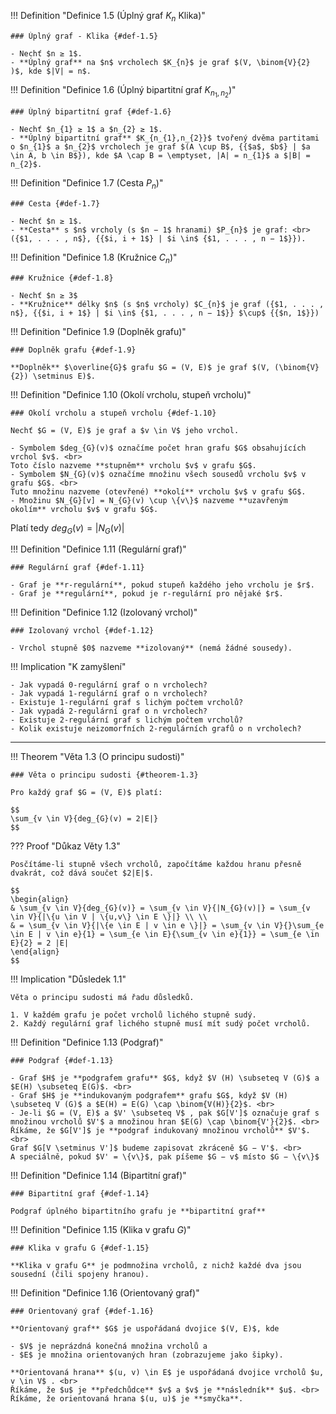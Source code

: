 <a id="def-1.5"></a>
!!! Definition "Definice 1.5 (Úplný graf $K_{n}$  Klika)"

    ### Úplný graf - Klika {#def-1.5}    

    - Nechť $n ≥ 1$.
    - **Úplný graf** na $n$ vrcholech $K_{n}$ je graf $(V, \binom{V}{2} )$, kde $|V| = n$.

<a id="def-1.6"></a>
!!! Definition "Definice 1.6 (Úplný bipartitní graf $K_{n_{1},n_{2}}$)"

    ### Úplný bipartitní graf {#def-1.6}

    - Nechť $n_{1} ≥ 1$ a $n_{2} ≥ 1$.
    - **Úplný bipartitní graf** $K_{n_{1},n_{2}}$ tvořený dvěma partitami o $n_{1}$ a $n_{2}$ vrcholech je graf $(A \cup B$, {{$a$, $b$} | $a \in A, b \in B$}), kde $A \cap B = \emptyset, |A| = n_{1}$ a $|B| = n_{2}$.

<a id="def-1.7"></a>
!!! Definition "Definice 1.7 (Cesta $P_{n}$)"

    ### Cesta {#def-1.7}
    
    - Nechť $n ≥ 1$.
    - **Cesta** s $n$ vrcholy (s $n − 1$ hranami) $P_{n}$ je graf: <br> ({$1, . . . , n$}, {{$i, i + 1$} | $i \in$ {$1, . . . , n − 1$}}).

<a id="def-1.8"></a>
!!! Definition "Definice 1.8 (Kružnice $C_{n}$)"

    ### Kružnice {#def-1.8}

    - Nechť $n ≥ 3$
    - **Kružnice** délky $n$ (s $n$ vrcholy) $C_{n}$ je graf ({$1, . . . , n$}, {{$i, i + 1$} | $i \in$ {$1, . . . , n − 1$}} $\cup$ {{$n, 1$}})

<a id="def-1.9"></a>
!!! Definition "Definice 1.9 (Doplněk grafu)"

    ### Doplněk grafu {#def-1.9}
    
    **Doplněk** $\overline{G}$ grafu $G = (V, E)$ je graf $(V, (\binom{V}{2}) \setminus E)$.

<a id="def-1.10"></a>
!!! Definition "Definice 1.10 (Okolí vrcholu, stupeň vrcholu)"

    ### Okolí vrcholu a stupeň vrcholu {#def-1.10}

    Nechť $G = (V, E)$ je graf a $v \in V$ jeho vrchol.

    - Symbolem $deg_{G}(v)$ označíme počet hran grafu $G$ obsahujících vrchol $v$. <br>
    Toto číslo nazveme **stupněm** vrcholu $v$ v grafu $G$.
    - Symbolem $N_{G}(v)$ označíme množinu všech sousedů vrcholu $v$ v grafu $G$. <br>
    Tuto množinu nazveme (otevřené) **okolí** vrcholu $v$ v grafu $G$.
    - Množinu $N_{G}[v] = N_{G}(v) \cup \{v\}$ nazveme **uzavřeným okolím** vrcholu $v$ v grafu $G$.

Platí tedy $deg_{G}(v) = |N_{G}(v)|$

<a id="def-1.11"></a>
!!! Definition "Definice 1.11 (Regulární graf)"

    ### Regulární graf {#def-1.11}

    - Graf je **r-regulární**, pokud stupeň každého jeho vrcholu je $r$.
    - Graf je **regulární**, pokud je r-regulární pro nějaké $r$.

<a id="def-1.12"></a>
!!! Definition "Definice 1.12 (Izolovaný vrchol)"

    ### Izolovaný vrchol {#def-1.12}

    - Vrchol stupně $0$ nazveme **izolovaný** (nemá žádné sousedy).

!!! Implication "K zamyšlení"

    - Jak vypadá 0-regulární graf o n vrcholech?
    - Jak vypadá 1-regulární graf o n vrcholech?
    - Existuje 1-regulární graf s lichým počtem vrcholů?
    - Jak vypadá 2-regulární graf o n vrcholech?
    - Existuje 2-regulární graf s lichým počtem vrcholů?
    - Kolik existuje neizomorfních 2-regulárních grafů o n vrcholech?

---


<a id="theorem-1.3"></a>
!!! Theorem "Věta 1.3 (O principu sudosti)"

    ### Věta o principu sudosti {#theorem-1.3}

    Pro každý graf $G = (V, E)$ platí:

    $$
    \sum_{v \in V}{deg_{G}(v) = 2|E|}
    $$

??? Proof "Důkaz Věty 1.3"

    Posčítáme-li stupně všech vrcholů, započítáme každou hranu přesně dvakrát, což dává součet $2|E|$.

    $$
    \begin{align}
    & \sum_{v \in V}{deg_{G}(v)} = \sum_{v \in V}{|N_{G}(v)|} = \sum_{v \in V}{|\{u \in V | \{u,v\} \in E \}|} \\ \\
    & = \sum_{v \in V}{|\{e \in E | v \in e \}|} = \sum_{v \in V}{}\sum_{e \in E | v \in e}{1} = \sum_{e \in E}{\sum_{v \in e}{1}} = \sum_{e \in E}{2} = 2 |E|
    \end{align}
    $$

!!! Implication "Důsledek 1.1"

    Věta o principu sudosti má řadu důsledků.
    
    1. V každém grafu je počet vrcholů lichého stupně sudý.
    2. Každý regulární graf lichého stupně musí mít sudý počet vrcholů.

<a id="def-1.13"></a>
!!! Definition "Definice 1.13 (Podgraf)"

    ### Podgraf {#def-1.13}

    - Graf $H$ je **podgrafem grafu** $G$, když $V (H) \subseteq V (G)$ a $E(H) \subseteq E(G)$. <br>
    - Graf $H$ je **indukovaným podgrafem** grafu $G$, když $V (H) \subseteq V (G)$ a $E(H) = E(G) \cap \binom{V(H)}{2}$. <br>
    - Je-li $G = (V, E)$ a $V' \subseteq V$ , pak $G[V']$ označuje graf s množinou vrcholů $V'$ a množinou hran $E(G) \cap \binom{V'}{2}$. <br>
    Říkáme, že $G[V']$ je **podgraf indukovaný množinou vrcholů** $V'$. <br>
    Graf $G[V \setminus V']$ budeme zapisovat zkráceně $G − V'$. <br>
    A speciálně, pokud $V' = \{v\}$, pak píšeme $G − v$ místo $G − \{v\}$

<a id="def-1.14"></a>
!!! Definition "Definice 1.14 (Bipartitní graf)"

    ### Bipartitní graf {#def-1.14}

    Podgraf úplného bipartitního grafu je **bipartitní graf**

<a id="def-1.15"></a>
!!! Definition "Definice 1.15 (Klika v grafu $G$)"

    ### Klika v grafu G {#def-1.15} 
    
    **Klika v grafu G** je podmnožina vrcholů, z nichž každé dva jsou sousední (čili spojeny hranou).

<a id="def-1.16"></a>
!!! Definition "Definice 1.16 (Orientovaný graf)"

    ### Orientovaný graf {#def-1.16}

    **Orientovaný graf** $G$ je uspořádaná dvojice $(V, E)$, kde
        
    - $V$ je neprázdná konečná množina vrcholů a
    - $E$ je množina orientovaných hran (zobrazujeme jako šipky).
    
    **Orientovaná hrana** $(u, v) \in E$ je uspořádaná dvojice vrcholů $u, v \in V$ . <br>
    Říkáme, že $u$ je **předchůdce** $v$ a $v$ je **následník** $u$. <br>
    Říkáme, že orientovaná hrana $(u, u)$ je **smyčka**.